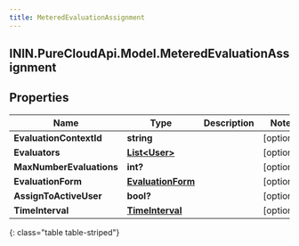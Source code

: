 ```yaml
---
title: MeteredEvaluationAssignment
---
```

## ININ.PureCloudApi.Model.MeteredEvaluationAssignment

## Properties

|Name | Type | Description | Notes|
|------------ | ------------- | ------------- | -------------|
| **EvaluationContextId** | **string** |  | [optional] |
| **Evaluators** | [**List&lt;User&gt;**](User.html) |  | [optional] |
| **MaxNumberEvaluations** | **int?** |  | [optional] |
| **EvaluationForm** | [**EvaluationForm**](EvaluationForm.html) |  | [optional] |
| **AssignToActiveUser** | **bool?** |  | [optional] |
| **TimeInterval** | [**TimeInterval**](TimeInterval.html) |  | [optional] |
{: class="table table-striped"}


